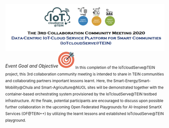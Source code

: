 ![Heading Collaboration](/Agenda/Heading.png "Test1")
<i class = "fa fa-handshake-p" aria-hidden="true">Event Goal and Objective</i><img width="10%" src="/Agenda/picture/objective.png" /><link rel="stylesheet" type="text/css" media="all" href="./css/logo.css"/></h1>
<sub>In this completion of the IoTcloudServe@TEIN project, this 3rd collaboration community meeting is intended to share in TEIN communities and collaborating partners important lessons learnt. Here, the Smart-Energy/Smart-Mobility@Chula and Smart-Agriculture@NUOL sites will be demonstrated together with the container-based orchestrating system provisioned by the IoTcloudServe@TEIN testbed infrastructure. At the finale, potential participants are encouraged to discuss upon possible further collaboration in the upcoming Open Federated Playgrounds for AI-Inspired SmartX Services (OF@TEIN++) by utilizing the learnt lessons and established IoTcloudServe@TEIN playground.</sub>
